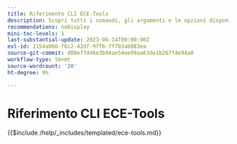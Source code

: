 ```yaml
---
title: Riferimento CLI ECE-Tools
description: Scopri tutti i comandi, gli argomenti e le opzioni disponibili per lo strumento della riga di comando Adobe Commerce ECE-Tools.
recommendations: noDisplay
mini-toc-levels: 1
last-substantial-update: 2023-06-14T00:00:00Z
exl-id: 1154a066-f8c2-42df-97f6-7f703ab883ea
source-git-commit: d08ef7d46e3b94ae54ee99aa63de1b267f4e94a0
workflow-type: tm+mt
source-wordcount: '20'
ht-degree: 0%

---
```


# Riferimento CLI ECE-Tools

{{$include /help/_includes/templated/ece-tools.md}}

<!-- Last updated from includes: 2025-08-08 14:31:41 -->
